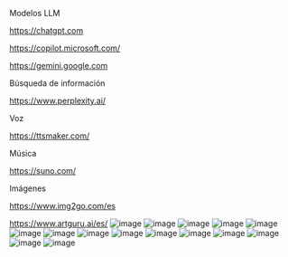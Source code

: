Modelos LLM

https://chatgpt.com

https://copilot.microsoft.com/

https://gemini.google.com

Búsqueda de información

https://www.perplexity.ai/

Voz

https://ttsmaker.com/

Música

https://suno.com/

Imágenes

https://www.img2go.com/es

https://www.artguru.ai/es/
![image](https://github.com/user-attachments/assets/5b75c6c7-288c-45c8-82d9-0ba37b848fe4)
![image](https://github.com/user-attachments/assets/4b16acfe-398f-42d8-af76-d4f9af048327)
![image](https://github.com/user-attachments/assets/61248f85-67d3-4e36-bc60-ac713032d33a)
![image](https://github.com/user-attachments/assets/5bbb5d7d-c00a-4dce-af7a-9efb7a1109d4)
![image](https://github.com/user-attachments/assets/8e1cfdf4-1148-4904-b113-25668e3075ec)
![image](https://github.com/user-attachments/assets/fdbfbba4-8250-4b90-ab9c-b3ed8d1f2699)
![image](https://github.com/user-attachments/assets/a5c131c9-0613-4f89-a394-5680393d459b)
![image](https://github.com/user-attachments/assets/bb26e9e1-ac4c-4b90-9ac6-714521ee6570)
![image](https://github.com/user-attachments/assets/4fab7591-a917-42de-aa62-276773e817c5)
![image](https://github.com/user-attachments/assets/224cdb9a-10be-40ed-8eeb-f63bd3cc64fb)
![image](https://github.com/user-attachments/assets/69e932a7-58d5-44c7-bff0-739a96e8d304)
![image](https://github.com/user-attachments/assets/93223c3c-b563-4cd9-b021-d43821e2301d)
![image](https://github.com/user-attachments/assets/aee3f3bc-584d-4019-aacd-664b78931cc9)
![image](https://github.com/user-attachments/assets/cbd70ba0-9682-4bf0-a47f-008f7b5bb8d2)
![image](https://github.com/user-attachments/assets/e43b48c1-436b-43bd-b4a0-be0f5ec86831)

